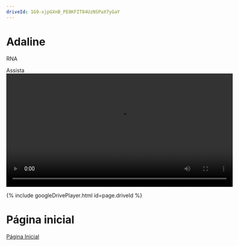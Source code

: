 ```yaml
---
driveId: 1G9-xjpGXnB_PE8KFIT84UzNSPaX7yGaY
---
```


# Adaline

RNA

Assista
<video width="600" controls>
    <source src="https://github.com/OliveiraVictor2/Minicurso_RNAs/raw/refs/heads/main/videos/video.mp4" type="video/mp4">
    Seu navegador não suporta a reprodução do vídeo.
</video>


{% include googleDrivePlayer.html id=page.driveId  %}


# Página inicial
[Página Inicial](../index.md)
